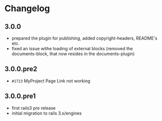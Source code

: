 # Changelog

## 3.0.0

* prepared the plugin for publishing, added copyright-headers, README's etc.
* fixed an issue withe loading of external blocks (removed the documents-block, that now resides in the documents-plugin)

## 3.0.0.pre2

* `#1723` MyProject Page Link not working

## 3.0.0.pre1

* first rails3 pre release
* initial migration to rails 3.x/engines

